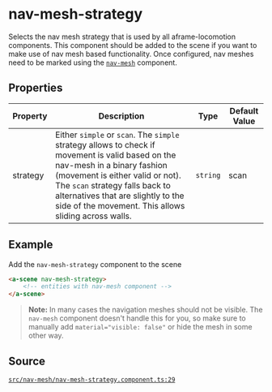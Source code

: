 # nav-mesh-strategy
Selects the nav mesh strategy that is used by all aframe-locomotion components.
This component should be added to the scene if you want to make use of nav mesh based functionality.
Once configured, nav meshes need to be marked using the [`nav-mesh`](nav-mesh.component.md) component.

## Properties
| Property | Description | Type | Default Value |
|----------|-------------|------|---------------|
| strategy | Either `simple` or `scan`. The `simple` strategy allows to check if movement is valid based on the nav-mesh in a binary fashion (movement is either valid or not). The `scan` strategy falls back to alternatives that are slightly to the side of the movement. This allows sliding across walls. | `string` | scan |



## Example
Add the `nav-mesh-strategy` component to the scene
```HTML
<a-scene nav-mesh-strategy>
    <!-- entities with nav-mesh component -->
</a-scene>
```

> **Note:** In many cases the navigation meshes should not be visible. The `nav-mesh` component
doesn't handle this for you, so make sure to manually add `material="visible: false"` or hide
the mesh in some other way.


## Source
[`src/nav-mesh/nav-mesh-strategy.component.ts:29`](https://github.com/mrxz/aframe-locomotion/blob/2c33638c/src/nav-mesh/nav-mesh-strategy.component.ts#L29)
